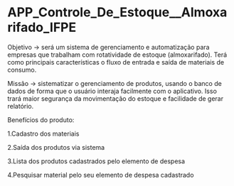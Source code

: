 # APP_Controle_De_Estoque__Almoxarifado_IFPE

Objetivo -> será um sistema de gerenciamento e automatização para empresas que trabalham com rotatividade de estoque (almoxarifado). Terá como principais características o fluxo de entrada e saída de materiais de consumo.


 Missão -> sistematizar o gerenciamento de produtos, usando o banco de dados de forma que o usuário interaja facilmente com o aplicativo. Isso trará maior segurança da movimentação do estoque e facilidade de gerar relatório.

Benefícios do produto:

1.Cadastro dos materiais 

2.Saída dos produtos via sistema

3.Lista dos produtos cadastrados pelo elemento de despesa

4.Pesquisar material pelo seu elemento de despesa cadastrado



